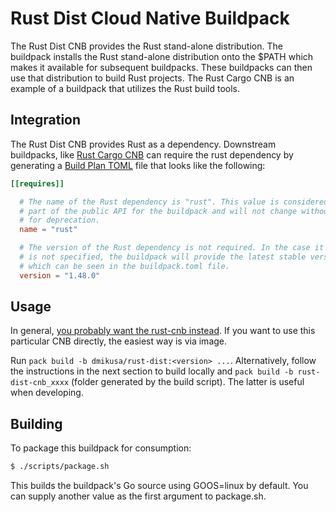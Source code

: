 # Rust Dist Cloud Native Buildpack

The Rust Dist CNB provides the Rust stand-alone distribution. The buildpack
installs the Rust stand-alone distribution onto the $PATH which makes it available for
subsequent buildpacks. These buildpacks can then use that distribution to build
Rust projects. The Rust Cargo CNB is an example of a buildpack that utilizes the Rust
build tools.

## Integration

The Rust Dist CNB provides Rust as a dependency. Downstream buildpacks, like
[Rust Cargo CNB](https://github.com/dmikusa/rust-cargo-cnb) can require the rust
dependency by generating a [Build Plan
TOML](https://github.com/buildpacks/spec/blob/master/buildpack.md#build-plan-toml)
file that looks like the following:

```toml
[[requires]]

  # The name of the Rust dependency is "rust". This value is considered
  # part of the public API for the buildpack and will not change without a plan
  # for deprecation.
  name = "rust"

  # The version of the Rust dependency is not required. In the case it
  # is not specified, the buildpack will provide the latest stable version, 
  # which can be seen in the buildpack.toml file.
  version = "1.48.0"
```

## Usage

In general, [you probably want the rust-cnb instead](https://github.com/dmikusa/rust-cnb/#tldr). If you want to use this particular CNB directly, the easiest way is via image.

Run `pack build -b dmikusa/rust-dist:<version> ...`. Alternatively, follow the instructions in the next section to build locally and `pack build -b rust-dist-cnb_xxxx` (folder generated by the build script). The latter is useful when developing.

## Building

To package this buildpack for consumption:

```bash
$ ./scripts/package.sh
```

This builds the buildpack's Go source using GOOS=linux by default. You can supply another value as the first argument to package.sh.
